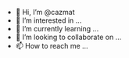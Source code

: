 - 👋 Hi, I’m @cazmat
- 👀 I’m interested in ...
- 🌱 I’m currently learning ...
- 💞️ I’m looking to collaborate on ...
- 📫 How to reach me ...

<!---
cazmat/cazmat is a ✨ special ✨ repository because its `README.md` (this file) appears on your GitHub profile.
You can click the Preview link to take a look at your changes.
--->
